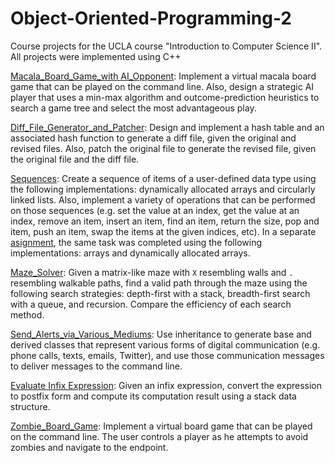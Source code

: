 # Object-Oriented-Programming-2
Course projects for the UCLA course "Introduction to Computer Science II". All projects were implemented using C++

[Macala_Board_Game_with AI_Opponent](https://github.com/jpicchi18/object_oriented_programming_2/tree/master/projects/project_3): Implement a virtual macala board game that can be played on the command line. Also, design a strategic AI player that uses a min-max algorithm and outcome-prediction heuristics to search a game tree and select the most advantageous play.

[Diff_File_Generator_and_Patcher](https://github.com/jpicchi18/object_oriented_programming_2/tree/master/projects/project_4): Design and implement a hash table and an associated hash function to generate a diff file, given the original and revised files. Also, patch the original file to generate the revised file, given the original file and the diff file.

[Sequences](https://github.com/jpicchi18/object_oriented_programming_2/tree/master/projects/Project%202): Create a sequence of items of a user-defined data type using the following implementations: dynamically allocated arrays and circularly linked lists. Also, implement a variety of operations that can be performed on those sequences (e.g. set the value at an index, get the value at an index, remove an item, insert an item, find an item, return the size, pop and item, push an item, swap the items at the given indices, etc). In a separate [asignment](https://github.com/jpicchi18/object_oriented_programming_2/tree/master/homework/homework_1), the same task was completed using the following implementations: arrays and dynamically allocated arrays.

[Maze_Solver](https://github.com/jpicchi18/object_oriented_programming_2/tree/master/homework/homework_2): Given a matrix-like maze with ```X``` resembling walls and ```.``` resembling walkable paths, find a valid path through the maze using the following search strategies: depth-first with a stack, breadth-first search with a queue, and recursion. Compare the efficiency of each search method.

[Send_Alerts_via_Various_Mediums](https://github.com/jpicchi18/object_oriented_programming_2/tree/master/homework/homework_3): Use inheritance to generate base and derived classes that represent various forms of digital communication (e.g. phone calls, texts, emails, Twitter), and use those communication messages to deliver messages to the command line.

[Evaluate Infix Expression](https://github.com/jpicchi18/object_oriented_programming_2/tree/master/homework/homework_2): Given an infix expression, convert the expression to postfix form and compute its computation result using a stack data structure.

[Zombie_Board_Game](https://github.com/jpicchi18/object_oriented_programming_2/tree/master/projects/Project%201): Implement a virtual board game that can be played on the command line. The user controls a player as he attempts to avoid zombies and navigate to the endpoint.
